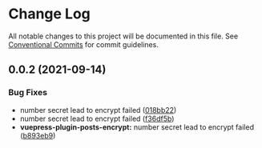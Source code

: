 # Change Log

All notable changes to this project will be documented in this file.
See [Conventional Commits](https://conventionalcommits.org) for commit guidelines.

## 0.0.2 (2021-09-14)


### Bug Fixes

* number secret lead to encrypt failed ([018bb22](https://github.com/alphawq/mono-blog/commit/018bb22d9fe650b4f916159b4881969390e2ae44))
* number secret lead to encrypt failed ([f36df5b](https://github.com/alphawq/mono-blog/commit/f36df5bd29524dd04d9ba6ce99fb7e3fafa30534))
* **vuepress-plugin-posts-encrypt:** number secret lead to encrypt failed ([b893eb9](https://github.com/alphawq/mono-blog/commit/b893eb9bbbb543b465edd192954e5ec29610ddcd))
